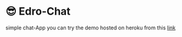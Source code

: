 # 😎 Edro-Chat

simple chat-App
you can try the demo hosted on heroku from this [link](https://edro-chat-app.herokuapp.com/)
